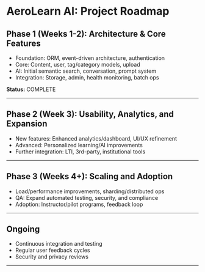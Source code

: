 <!--
File Location: /docs/architecture/project_roadmap.md
Do not relocate. Task 14.5 Week 2 Docs.
-->

# AeroLearn AI: Project Roadmap

## Phase 1 (Weeks 1-2): Architecture & Core Features

- Foundation: ORM, event-driven architecture, authentication
- Core: Content, user, tag/category models, upload
- AI: Initial semantic search, conversation, prompt system
- Integration: Storage, admin, health monitoring, batch ops

**Status:** COMPLETE

---

## Phase 2 (Week 3): Usability, Analytics, and Expansion

- New features: Enhanced analytics/dashboard, UI/UX refinement
- Advanced: Personalized learning/AI improvements
- Further integration: LTI, 3rd-party, institutional tools

---

## Phase 3 (Weeks 4+): Scaling and Adoption

- Load/performance improvements, sharding/distributed ops
- QA: Expand automated testing, security, and compliance
- Adoption: Instructor/pilot programs, feedback loop

---

## Ongoing

- Continuous integration and testing
- Regular user feedback cycles
- Security and privacy reviews

---